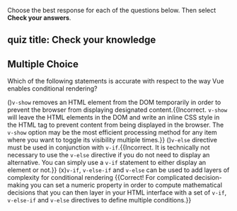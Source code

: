 Choose the best response for each of the questions below. Then select **Check your answers**.

## quiz title: Check your knowledge

## Multiple Choice
Which of the following statements is accurate with respect to the way Vue enables conditional rendering?

()`v-show` removes an HTML element from the DOM temporarily in order to prevent the browser from displaying designated content.{{Incorrect. `v-show` will leave the HTML elements in the DOM and write an inline CSS style in the HTML tag to prevent content from being displayed in the browser. The `v-show` option may be the most efficient processing method for any item where you want to toggle its visibility multiple times.}}
()`v-else` directive must be used in conjunction with `v-if`.{{Incorrect. It is technically not necessary to use the `v-else` directive if you do not need to display an alternative. You can simply use a `v-if` statement to either display an element or not.}}
(x)`v-if`, `v-else-if` and `v-else` can be used to add layers of complexity for conditional rendering {{Correct! For complicated decision-making you can set a numeric property in order to compute mathematical decisions that you can then layer in your HTML interface with a set of `v-if`, `v-else-if` and `v-else` directives to define multiple conditions.}}